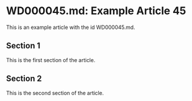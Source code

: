 # WD000045.md: Example Article 45

This is an example article with the id WD000045.md.
## Section 1

This is the first section of the article.
## Section 2

This is the second section of the article.

